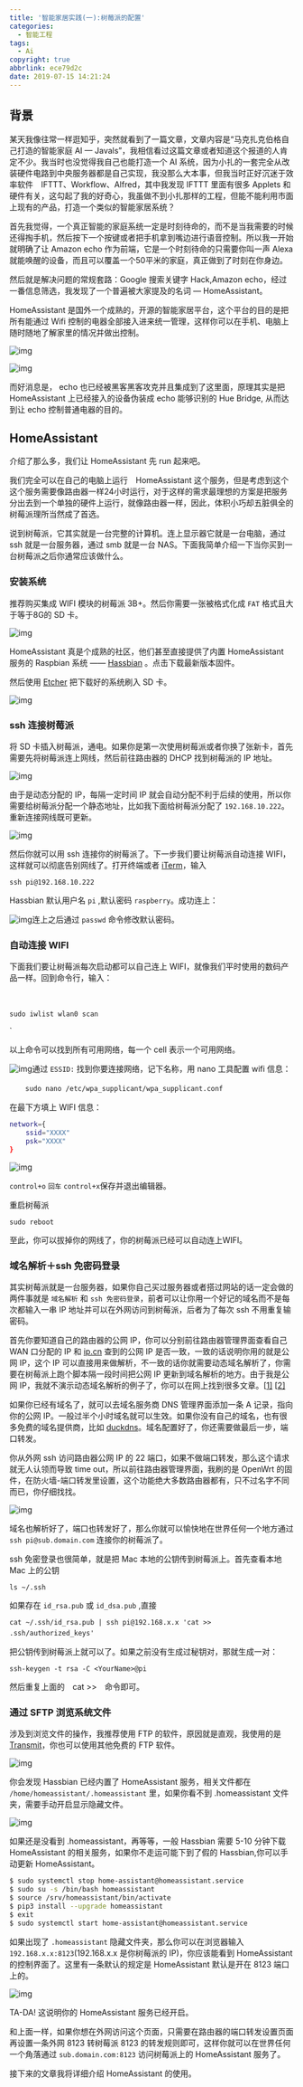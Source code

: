 ```yaml
---
title: '智能家居实践(一):树莓派的配置'
categories:
  - 智能工程
tags:
  - Ai
copyright: true
abbrlink: ece79d2c
date: 2019-07-15 14:21:24
---
```


## 背景

某天我像往常一样逛知乎，突然就看到了一篇文章，文章内容是“马克扎克伯格自己打造的智能家庭 AI — Javals”，我相信看过这篇文章或者知道这个报道的人肯定不少。我当时也没觉得我自己也能打造一个 AI 系统，因为小扎的一套完全从改装硬件电路到中央服务器都是自己实现，我没那么大本事，但我当时正好沉迷于效率软件　IFTTT、Workflow、Alfred，其中我发现 IFTTT 里面有很多 Applets 和硬件有关，这勾起了我的好奇心，我虽做不到小扎那样的工程，但能不能利用市面上现有的产品，打造一个类似的智能家居系统？

首先我觉得，一个真正智能的家庭系统一定是时刻待命的，而不是当我需要的时候还得掏手机，然后按下一个按键或者把手机拿到嘴边进行语音控制。所以我一开始就明确了让 Amazon echo 作为前端，它是一个时刻待命的只需要你叫一声 Alexa 就能唤醒的设备，而且可以覆盖一个50平米的家庭，真正做到了时刻在你身边。

然后就是解决问题的常规套路：Google 搜索关键字 Hack,Amazon echo，经过一番信息筛选，我发现了一个普遍被大家提及的名词 — HomeAssistant。

HomeAssistant 是国外一个成熟的，开源的智能家居平台，这个平台的目的是把所有能通过 Wifi 控制的电器全部接入进来统一管理，这样你可以在手机、电脑上随时随地了解家里的情况并做出控制。

![img](智能家居实践-一-树莓派的配置/1.png)

![img](智能家居实践-一-树莓派的配置/2.png)

而好消息是， echo 也已经被黑客黑客攻克并且集成到了这里面，原理其实是把 HomeAssistant 上已经接入的设备伪装成 echo 能够识别的 Hue Bridge, 从而达到让 echo 控制普通电器的目的。

<!--more-->

## HomeAssistant

介绍了那么多，我们让 HomeAssistant 先 run 起来吧。

我们完全可以在自己的电脑上运行　HomeAssistant 这个服务，但是考虑到这个这个服务需要像路由器一样24小时运行，对于这样的需求最理想的方案是把服务分出去到一个单独的硬件上运行，就像路由器一样，因此，体积小巧却五脏俱全的树莓派理所当然成了首选。

说到树莓派，它其实就是一台完整的计算机。连上显示器它就是一台电脑，通过 ssh 就是一台服务器，通过 smb 就是一台 NAS。下面我简单介绍一下当你买到一台树莓派之后你通常应该做什么。

### **安装系统**

推荐购买集成 WIFI 模块的树莓派 3B+。然后你需要一张被格式化成 `FAT` 格式且大于等于8G的 SD 卡。

![img](智能家居实践-一-树莓派的配置/3.png)

HomeAssistant 真是个成熟的社区，他们甚至直接提供了内置 HomeAssistant 服务的 Raspbian 系统 —— [Hassbian](https://home-assistant.io/docs/hassbian/installation/) 。点击下载最新版本固件。

然后使用 [Etcher](https://etcher.io/) 把下载好的系统刷入 SD 卡。

![img](智能家居实践-一-树莓派的配置/4.png)

### **ssh 连接树莓派**

将 SD 卡插入树莓派，通电。如果你是第一次使用树莓派或者你换了张新卡，首先需要先将树莓派连上网线，然后前往路由器的 DHCP 找到树莓派的 IP 地址。

![img](智能家居实践-一-树莓派的配置/5.png)

由于是动态分配的 IP，每隔一定时间 IP 就会自动分配不利于后续的使用，所以你需要给树莓派分配一个静态地址，比如我下面给树莓派分配了 `192.168.10.222`。重新连接网线既可更新。

![img](智能家居实践-一-树莓派的配置/6.png)

然后你就可以用 ssh 连接你的树莓派了。下一步我们要让树莓派自动连接 WIFI，这样就可以彻底告别网线了。打开终端或者 [iTerm](http://www.iterm2.com/version3.html)，输入

```shell
ssh pi@192.168.10.222
```

Hassbian 默认用户名 `pi` ,默认密码 `raspberry`。成功连上：

![img](智能家居实践-一-树莓派的配置/7.png)连上之后通过 `passwd` 命令修改默认密码。

### **自动连接 WIFI**

下面我们要让树莓派每次启动都可以自己连上 WIFI，就像我们平时使用的数码产品一样。回到命令行，输入：

　

```shell
sudo iwlist wlan0 scan
```

`

以上命令可以找到所有可用网络，每一个 cell 表示一个可用网络。

![img](智能家居实践-一-树莓派的配置/8.png)通过 `ESSID:` 找到你要连接网络，记下名称，用 nano 工具配置 wifi 信息：

　　`sudo nano /etc/wpa_supplicant/wpa_supplicant.conf`

在最下方填上 WIFI 信息：

```bash
network={  
    ssid="XXXX"  
    psk="XXXX"  
}  
```

![img](智能家居实践-一-树莓派的配置/9.png)

`control+o` `回车` `control+x`保存并退出编辑器。

重启树莓派

`sudo reboot`

至此，你可以拔掉你的网线了，你的树莓派已经可以自动连上WIFI。

### **域名解析＋ssh 免密码登录**

其实树莓派就是一台服务器，如果你自己买过服务器或者搭过网站的话一定会做的两件事就是 `域名解析` 和 `ssh 免密码登录`，前者可以让你用一个好记的域名而不是每次都输入一串 IP 地址并可以在外网访问到树莓派，后者为了每次 ssh 不用重复输密码。

首先你要知道自己的路由器的公网 IP，你可以分别前往路由器管理界面查看自己 WAN 口分配的 IP 和 [ip.cn](http://ip.cn/) 查到的公网 IP 是否一致，一致的话说明你用的就是公网 IP，这个 IP 可以直接用来做解析，不一致的话你就需要动态域名解析了，你需要在树莓派上跑个脚本隔一段时间把公网 IP 更新到域名解析的地方。由于我是公网 IP，我就不演示动态域名解析的例子了，你可以在网上找到很多文章。[[1\]](https://zhuanlan.zhihu.com/p/21501138) [[2\]](https://migege.com/post/python-dnspod-for-raspberry-pi)

如果你已经有域名了，就可以去域名服务商 DNS 管理界面添加一条 A 记录，指向你的公网 IP。一般过半个小时域名就可以生效。如果你没有自己的域名，也有很多免费的域名提供商，比如 [duckdns](http://www.kittenyang.com/homeassistant_practice_01/duckdns)。域名配置好了，你还需要做最后一步，端口转发。

你从外网 ssh 访问路由器公网 IP 的 22 端口，如果不做端口转发，那么这个请求就无人认领而导致 time out，所以前往路由器管理界面，我刷的是 OpenWrt 的固件，在防火墙-端口转发里设置，这个功能绝大多数路由器都有，只不过名字不同而已，你仔细找找。

![img](智能家居实践-一-树莓派的配置/10.png)

域名也解析好了，端口也转发好了，那么你就可以愉快地在世界任何一个地方通过 `ssh pi@sub.domain.com` 连接你的树莓派了。

ssh 免密登录也很简单，就是把 Mac 本地的公钥传到树莓派上。首先查看本地 Mac 上的公钥

`ls ~/.ssh`

如果存在 `id_rsa.pub` 或 `id_dsa.pub` ,直接

`cat ~/.ssh/id_rsa.pub | ssh pi@192.168.x.x 'cat >> .ssh/authorized_keys'`　

把公钥传到树莓派上就可以了。如果之前没有生成过秘钥对，那就生成一对：

`ssh-keygen -t rsa -C <YourName>@pi`

然后重复上面的　cat >>　命令即可。

### **通过 SFTP 浏览系统文件**

涉及到浏览文件的操作，我推荐使用 FTP 的软件，原因就是直观，我使用的是 [Transmit](https://www.panic.com/transmit/)，你也可以使用其他免费的 FTP 软件。

![img](智能家居实践-一-树莓派的配置/11.png)

你会发现 Hassbian 已经内置了 HomeAssistant 服务，相关文件都在 `/home/homeassistant/.homeassistant` 里，如果你看不到 .homeassistant 文件夹，需要手动开启显示隐藏文件。

![img](智能家居实践-一-树莓派的配置/12.png)

如果还是没看到 .homeassistant，再等等，一般 Hassbian 需要 5-10 分钟下载 HomeAssistant 的相关服务，如果你不走运可能下到了假的 Hassbian,你可以手动更新 HomeAssistant。

```bash
$ sudo systemctl stop home-assistant@homeassistant.service
$ sudo su -s /bin/bash homeassistant
$ source /srv/homeassistant/bin/activate
$ pip3 install --upgrade homeassistant
$ exit
$ sudo systemctl start home-assistant@homeassistant.service
```

如果出现了 `.homeassistant` 隐藏文件夹，那么你可以在浏览器输入 `192.168.x.x:8123`(192.168.x.x 是你树莓派的 IP)，你应该能看到 HomeAssistant 的控制界面了。这里有一条默认的规定是 HomeAssistant 默认是开在 8123 端口上的。

![img](智能家居实践-一-树莓派的配置/13.png)

TA-DA! 这说明你的 HomeAssistant 服务已经开启。

和上面一样，如果你想在外网访问这个页面，只需要在路由器的端口转发设置页面再设置一条外网 8123 转树莓派 8123 的转发规则即可，这样你就可以在世界任何一个角落通过 `sub.domain.com:8123` 访问树莓派上的 HomeAssistant 服务了。

接下来的文章我将详细介绍 HomeAssistant 的使用。